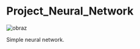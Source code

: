 # Project_Neural_Network

![obraz](https://github.com/Lacrom/Projekt_Sieci_Neuronowej/assets/80358801/bbdcf671-bcce-4a9d-81b1-21b31e9823ba)

Simple neural network. 

